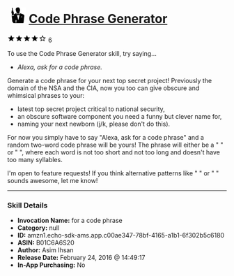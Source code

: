# &nbsp;<img src="skill_icon" alt="Code Phrase Generator icon" width="36"> [Code Phrase Generator](http://alexa.amazon.com/#skills/amzn1.echo-sdk-ams.app.c00ae347-78bf-4165-a1b1-6f302b5c6180)
![4 stars](../../images/ic_star_black_18dp_1x.png)![4 stars](../../images/ic_star_black_18dp_1x.png)![4 stars](../../images/ic_star_black_18dp_1x.png)![4 stars](../../images/ic_star_black_18dp_1x.png)![4 stars](../../images/ic_star_border_black_18dp_1x.png) 6

To use the Code Phrase Generator skill, try saying...

* *Alexa, ask for a code phrase.*

Generate a code phrase for your next top secret project! Previously the domain of the NSA and the CIA, now you too can give obscure and whimsical phrases to your:

- latest top secret project critical to national security,
- an obscure software component you need a funny but clever name for,
- naming your next newborn (j/k, please don't do this).

For now you simply have to say "Alexa, ask for a code phrase" and a random two-word code phrase will be yours! The phrase will either be a "<noun> <noun>" or "<adjective> <noun>", where each word is not too short and not too long and doesn't have too many syllables.

I'm open to feature requests! If you think alternative patterns like "<color> <animal>" or "<temperature> <material>" sounds awesome, let me know!

***

### Skill Details

* **Invocation Name:** for a code phrase
* **Category:** null
* **ID:** amzn1.echo-sdk-ams.app.c00ae347-78bf-4165-a1b1-6f302b5c6180
* **ASIN:** B01C6A6S20
* **Author:** Asim Ihsan
* **Release Date:** February 24, 2016 @ 14:49:17
* **In-App Purchasing:** No
